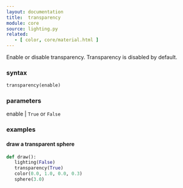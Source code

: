 ```yaml
---
layout: documentation
title:  transparency
module: core
source: lighting.py
related: 
   - [ color, core/material.html ]
---
```


Enable or disable transparency. Transparency is disabled by default.

### syntax

~~~ python
transparency(enable)
~~~

### parameters

enable | `True` or `False`

### examples

#### draw a transparent sphere

~~~ python
def draw():
   lighting(False)
   transparency(True)
   color(0.0, 1.0, 0.0, 0.3)
   sphere(3.0)
~~~
